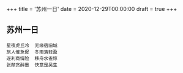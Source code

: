 +++
title = '苏州一日'
date = 2020-12-29T00:00:00
draft = true
+++
## 苏州一日

```text
星夜虎丘冷  无缘宿旧城
旅人催急促  冬雨落轻盈
逐利商情险  移舟水雀惊
张颠贪醉墨  快意是吴生
```
